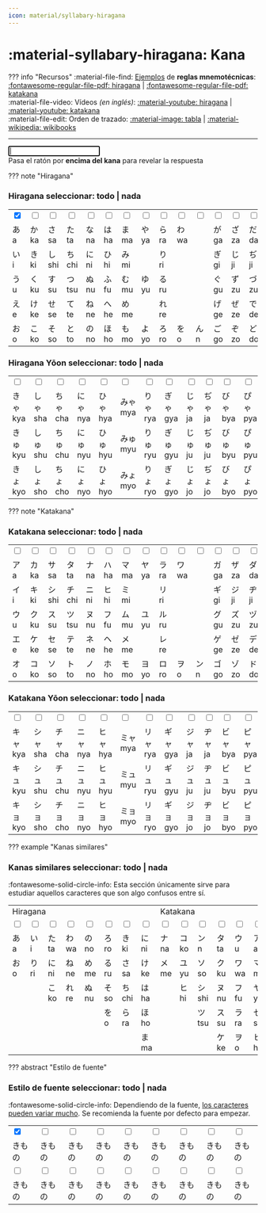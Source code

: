 ```yaml
---
icon: material/syllabary-hiragana
---
```

<script src="../style/brain.js"></script>
<link rel="stylesheet" href="../style/style.css">

# :material-syllabary-hiragana: Kana

??? info "Recursos"
    :material-file-find: <ins>Ejemplos</ins> de **reglas mnemotécnicas**: <a href="../files/mnemo_hiragana_es.pdf" target="_blank">:fontawesome-regular-file-pdf: hiragana</a> | <a href="../files/mnemo_katakana_es.pdf" target="_blank">:fontawesome-regular-file-pdf: katakana</a>  
    :material-file-video: Vídeos _(en inglés)_: <a href="https://www.youtube.com/watch?v=6p9Il_j0zjc" target="_blank">:material-youtube: hiragana</a> | <a href="https://www.youtube.com/watch?v=s6DKRgtVLGA" target="_blank">:material-youtube: katakana</a>  
    :material-file-edit: Orden de trazado: <a href="../files/kana_stroke_order.jpg" target="_blank">:material-image: tabla</a> | <a href="https://en.wikibooks.org/wiki/Japanese/Kana/Lessons/Hiragana/Lesson_1" target="_blank">:material-wikipedia: wikibooks</a>

---
<div id="game">
	<div id="answer"></div>
	<div id="kanaBox"><span id="showChar"></span></div>
    <div id="count"></div>
	<div id="input"><input type="text" id="inputBox" autofocus=""></div>
	<div id="message">Pasa el ratón por <strong>encima del kana</strong> para revelar la respuesta</div>
</div>

??? note "Hiragana"
    <h3>Hiragana <span class="checkMenu">seleccionar: <a onclick="checkAll('hiragana')">todo</a> | <a onclick="uncheckAll('hiragana')">nada</a></span></h3>
    <table>
        <tbody>
            <tr class="checkRow hiragana">
                <td><input type="checkbox" class="kanaCheckBox" id="hsingle" checked="checked"></td>
                <td><input type="checkbox" class="kanaCheckBox" id="hk"></td>
                <td><input type="checkbox" class="kanaCheckBox" id="hs"></td>
                <td><input type="checkbox" class="kanaCheckBox" id="ht"></td>
                <td><input type="checkbox" class="kanaCheckBox" id="hn"></td>
                <td><input type="checkbox" class="kanaCheckBox" id="hh"></td>
                <td><input type="checkbox" class="kanaCheckBox" id="hm"></td>
                <td><input type="checkbox" class="kanaCheckBox" id="hy"></td>
                <td><input type="checkbox" class="kanaCheckBox" id="hr"></td>
                <td><input type="checkbox" class="kanaCheckBox" id="hw"></td>
                <td><input type="checkbox" class="kanaCheckBox" id="hn1"></td>
                <td><input type="checkbox" class="kanaCheckBox" id="hg"></td>
                <td><input type="checkbox" class="kanaCheckBox" id="hz"></td>
                <td><input type="checkbox" class="kanaCheckBox" id="hd"></td>
                <td><input type="checkbox" class="kanaCheckBox" id="hb"></td>
                <td><input type="checkbox" class="kanaCheckBox" id="hp"></td>
            </tr>
            <tr>
                <td><span class="kana">あ</span> <span class="romaji">a</span></td>
                <td><span class="kana">か</span> <span class="romaji">ka</span></td>
                <td><span class="kana">さ</span> <span class="romaji">sa</span></td>
                <td><span class="kana">た</span> <span class="romaji">ta</span></td>
                <td><span class="kana">な</span> <span class="romaji">na</span></td>
                <td><span class="kana">は</span> <span class="romaji">ha</span></td>
                <td><span class="kana">ま</span> <span class="romaji">ma</span></td>
                <td><span class="kana">や</span> <span class="romaji">ya</span></td>
                <td><span class="kana">ら</span> <span class="romaji">ra</span></td>
                <td><span class="kana">わ</span> <span class="romaji">wa</span></td>
                <td></td>
                <td><span class="kana">が</span> <span class="romaji">ga</span></td>
                <td><span class="kana">ざ</span> <span class="romaji">za</span></td>
                <td><span class="kana">だ</span> <span class="romaji">da</span></td>
                <td><span class="kana">ば</span> <span class="romaji">ba</span></td>
                <td><span class="kana">ぱ</span> <span class="romaji">pa</span></td>
            </tr>
            <tr>
                <td><span class="kana">い</span> <span class="romaji">i</span></td>
                <td><span class="kana">き</span> <span class="romaji">ki</span></td>
                <td><span class="kana">し</span> <span class="romaji">shi</span></td>
                <td><span class="kana">ち</span> <span class="romaji">chi</span></td>
                <td><span class="kana">に</span> <span class="romaji">ni</span></td>
                <td><span class="kana">ひ</span> <span class="romaji">hi</span></td>
                <td><span class="kana">み</span> <span class="romaji">mi</span></td>
                <td></td>
                <td><span class="kana">り</span> <span class="romaji">ri</span></td>
                <td></td>
                <td></td>
                <td><span class="kana">ぎ</span> <span class="romaji">gi</span></td>
                <td><span class="kana">じ</span> <span class="romaji">ji</span></td>
                <td><span class="kana">ぢ</span> <span class="romaji">ji</span></td>
                <td><span class="kana">び</span> <span class="romaji">bi</span></td>
                <td><span class="kana">ぴ</span> <span class="romaji">pi</span></td>
            </tr>
            <tr>
                <td><span class="kana">う</span> <span class="romaji">u</span></td>
                <td><span class="kana">く</span> <span class="romaji">ku</span></td>
                <td><span class="kana">す</span> <span class="romaji">su</span></td>
                <td><span class="kana">つ</span> <span class="romaji">tsu</span></td>
                <td><span class="kana">ぬ</span> <span class="romaji">nu</span></td>
                <td><span class="kana">ふ</span> <span class="romaji">fu</span></td>
                <td><span class="kana">む</span> <span class="romaji">mu</span></td>
                <td><span class="kana">ゆ</span> <span class="romaji">yu</span></td>
                <td><span class="kana">る</span> <span class="romaji">ru</span></td>
                <td></td>
                <td></td>
                <td><span class="kana">ぐ</span> <span class="romaji">gu</span></td>
                <td><span class="kana">ず</span> <span class="romaji">zu</span></td>
                <td><span class="kana">づ</span> <span class="romaji">zu</span></td>
                <td><span class="kana">ぶ</span> <span class="romaji">bu</span></td>
                <td><span class="kana">ぷ</span> <span class="romaji">pu</span></td>
            </tr>
            <tr>
                <td><span class="kana">え</span> <span class="romaji">e</span></td>
                <td><span class="kana">け</span> <span class="romaji">ke</span></td>
                <td><span class="kana">せ</span> <span class="romaji">se</span></td>
                <td><span class="kana">て</span> <span class="romaji">te</span></td>
                <td><span class="kana">ね</span> <span class="romaji">ne</span></td>
                <td><span class="kana">へ</span> <span class="romaji">he</span></td>
                <td><span class="kana">め</span> <span class="romaji">me</span></td>
                <td></td>
                <td><span class="kana">れ</span> <span class="romaji">re</span></td>
                <td></td>
                <td></td>
                <td><span class="kana">げ</span> <span class="romaji">ge</span></td>
                <td><span class="kana">ぜ</span> <span class="romaji">ze</span></td>
                <td><span class="kana">で</span> <span class="romaji">de</span></td>
                <td><span class="kana">べ</span> <span class="romaji">be</span></td>
                <td><span class="kana">ぺ</span> <span class="romaji">pe</span></td>
            </tr>
            <tr>
                <td><span class="kana">お</span> <span class="romaji">o</span></td>
                <td><span class="kana">こ</span> <span class="romaji">ko</span></td>
                <td><span class="kana">そ</span> <span class="romaji">so</span></td>
                <td><span class="kana">と</span> <span class="romaji">to</span></td>
                <td><span class="kana">の</span> <span class="romaji">no</span></td>
                <td><span class="kana">ほ</span> <span class="romaji">ho</span></td>
                <td><span class="kana">も</span> <span class="romaji">mo</span></td>
                <td><span class="kana">よ</span> <span class="romaji">yo</span></td>
                <td><span class="kana">ろ</span> <span class="romaji">ro</span></td>
                <td><span class="kana">を</span> <span class="romaji">o</span></td>
                <td><span class="kana">ん</span> <span class="romaji">n</span></td>
                <td><span class="kana">ご</span> <span class="romaji">go</span></td>
                <td><span class="kana">ぞ</span> <span class="romaji">zo</span></td>
                <td><span class="kana">ど</span> <span class="romaji">do</span></td>
                <td><span class="kana">ぼ</span> <span class="romaji">bo</span></td>
                <td><span class="kana">ぽ</span> <span class="romaji">po</span></td>
            </tr>
        </tbody>
    </table>
    <h3>Hiragana Yōon <span class="checkMenu">seleccionar: <a onclick="checkAll('hiraganaYoon')">todo</a> | <a onclick="uncheckAll('hiraganaYoon')">nada</a></span></h3>
    <table>
        <tbody>
            <tr class="checkRow hiraganaYoon">
                <td><input type="checkbox" class="kanaCheckBox" id="hdk"></td>
                <td><input type="checkbox" class="kanaCheckBox" id="hds"></td>
                <td><input type="checkbox" class="kanaCheckBox" id="hdc"></td>
                <td><input type="checkbox" class="kanaCheckBox" id="hdn"></td>
                <td><input type="checkbox" class="kanaCheckBox" id="hdh"></td>
                <td><input type="checkbox" class="kanaCheckBox" id="hdm"></td>
                <td><input type="checkbox" class="kanaCheckBox" id="hdr"></td>
                <td><input type="checkbox" class="kanaCheckBox" id="hdg"></td>
                <td><input type="checkbox" class="kanaCheckBox" id="hdj"></td>
                <td><input type="checkbox" class="kanaCheckBox" id="hdj2"></td>
                <td><input type="checkbox" class="kanaCheckBox" id="hdb"></td>
                <td><input type="checkbox" class="kanaCheckBox" id="hdp"></td>
            </tr>
            <tr>
                <td><span class="kana">きゃ</span> <span class="romaji">kya</span></td>
                <td><span class="kana">しゃ</span> <span class="romaji">sha</span></td>
                <td><span class="kana">ちゃ</span> <span class="romaji">cha</span></td>
                <td><span class="kana">にゃ</span> <span class="romaji">nya</span></td>
                <td><span class="kana">ひゃ</span> <span class="romaji">hya</span></td>
                <td><span class="kana">みゃ</span> <span class="romaji">mya</span></td>
                <td><span class="kana">りゃ</span> <span class="romaji">rya</span></td>
                <td><span class="kana">ぎゃ</span> <span class="romaji">gya</span></td>
                <td><span class="kana">じゃ</span> <span class="romaji">ja</span></td>
                <td><span class="kana">ぢゃ</span> <span class="romaji">ja</span></td>
                <td><span class="kana">びゃ</span> <span class="romaji">bya</span></td>
                <td><span class="kana">ぴゃ</span> <span class="romaji">pya</span></td>
            </tr>
            <tr>
                <td><span class="kana">きゅ</span> <span class="romaji">kyu</span></td>
                <td><span class="kana">しゅ</span> <span class="romaji">shu</span></td>
                <td><span class="kana">ちゅ</span> <span class="romaji">chu</span></td>
                <td><span class="kana">にゅ</span> <span class="romaji">nyu</span></td>
                <td><span class="kana">ひゅ</span> <span class="romaji">hyu</span></td>
                <td><span class="kana">みゅ</span> <span class="romaji">myu</span></td>
                <td><span class="kana">りゅ</span> <span class="romaji">ryu</span></td>
                <td><span class="kana">ぎゅ</span> <span class="romaji">gyu</span></td>
                <td><span class="kana">じゅ</span> <span class="romaji">ju</span></td>
                <td><span class="kana">ぢゅ</span> <span class="romaji">ju</span></td>
                <td><span class="kana">びゅ</span> <span class="romaji">byu</span></td>
                <td><span class="kana">ぴゅ</span> <span class="romaji">pyu</span></td>
            </tr>
            <tr>
                <td><span class="kana">きょ</span> <span class="romaji">kyo</span></td>
                <td><span class="kana">しょ</span> <span class="romaji">sho</span></td>
                <td><span class="kana">ちょ</span> <span class="romaji">cho</span></td>
                <td><span class="kana">にょ</span> <span class="romaji">nyo</span></td>
                <td><span class="kana">ひょ</span> <span class="romaji">hyo</span></td>
                <td><span class="kana">みょ</span> <span class="romaji">myo</span></td>
                <td><span class="kana">りょ</span> <span class="romaji">ryo</span></td>
                <td><span class="kana">ぎょ</span> <span class="romaji">gyo</span></td>
                <td><span class="kana">じょ</span> <span class="romaji">jo</span></td>
                <td><span class="kana">ぢょ</span> <span class="romaji">jo</span></td>
                <td><span class="kana">びょ</span> <span class="romaji">byo</span></td>
                <td><span class="kana">ぴょ</span> <span class="romaji">pyo</span></td>
            </tr>
        </tbody>
    </table>
??? note "Katakana"
    <h3>Katakana <span class="checkMenu">seleccionar: <a onclick="checkAll('katakana')">todo</a> | <a onclick="uncheckAll('katakana')">nada</a></span></h3>
    <table>
        <tbody>
            <tr class="checkRow katakana">
                <td><input type="checkbox" class="kanaCheckBox" id="ksingle"></td>
                <td><input type="checkbox" class="kanaCheckBox" id="kk"></td>
                <td><input type="checkbox" class="kanaCheckBox" id="ks"></td>
                <td><input type="checkbox" class="kanaCheckBox" id="kt"></td>
                <td><input type="checkbox" class="kanaCheckBox" id="kn"></td>
                <td><input type="checkbox" class="kanaCheckBox" id="kh"></td>
                <td><input type="checkbox" class="kanaCheckBox" id="km"></td>
                <td><input type="checkbox" class="kanaCheckBox" id="ky"></td>
                <td><input type="checkbox" class="kanaCheckBox" id="kr"></td>
                <td><input type="checkbox" class="kanaCheckBox" id="kw"></td>
                <td><input type="checkbox" class="kanaCheckBox" id="kn1"></td>
                <td><input type="checkbox" class="kanaCheckBox" id="kg"></td>
                <td><input type="checkbox" class="kanaCheckBox" id="kz"></td>
                <td><input type="checkbox" class="kanaCheckBox" id="kd"></td>
                <td><input type="checkbox" class="kanaCheckBox" id="kb"></td>
                <td><input type="checkbox" class="kanaCheckBox" id="kp"></td>
            </tr>
            <tr>
                <td><span class="kana">ア</span> <span class="romaji">a</span></td>
                <td><span class="kana">カ</span> <span class="romaji">ka</span></td>
                <td><span class="kana">サ</span> <span class="romaji">sa</span></td>
                <td><span class="kana">タ</span> <span class="romaji">ta</span></td>
                <td><span class="kana">ナ</span> <span class="romaji">na</span></td>
                <td><span class="kana">ハ</span> <span class="romaji">ha</span></td>
                <td><span class="kana">マ</span> <span class="romaji">ma</span></td>
                <td><span class="kana">ヤ</span> <span class="romaji">ya</span></td>
                <td><span class="kana">ラ</span> <span class="romaji">ra</span></td>
                <td><span class="kana">ワ</span> <span class="romaji">wa</span></td>
                <td></td>
                <td><span class="kana">ガ</span> <span class="romaji">ga</span></td>
                <td><span class="kana">ザ</span> <span class="romaji">za</span></td>
                <td><span class="kana">ダ</span> <span class="romaji">da</span></td>
                <td><span class="kana">バ</span> <span class="romaji">ba</span></td>
                <td><span class="kana">パ</span> <span class="romaji">pa</span></td>
            </tr>
            <tr>
                <td><span class="kana">イ</span> <span class="romaji">i</span></td>
                <td><span class="kana">キ</span> <span class="romaji">ki</span></td>
                <td><span class="kana">シ</span> <span class="romaji">shi</span></td>
                <td><span class="kana">チ</span> <span class="romaji">chi</span></td>
                <td><span class="kana">ニ</span> <span class="romaji">ni</span></td>
                <td><span class="kana">ヒ</span> <span class="romaji">hi</span></td>
                <td><span class="kana">ミ</span> <span class="romaji">mi</span></td>
                <td></td>
                <td><span class="kana">リ</span> <span class="romaji">ri</span></td>
                <td></td>
                <td></td>
                <td><span class="kana">ギ</span> <span class="romaji">gi</span></td>
                <td><span class="kana">ジ</span> <span class="romaji">ji</span></td>
                <td><span class="kana">ヂ</span> <span class="romaji">ji</span></td>
                <td><span class="kana">ビ</span> <span class="romaji">bi</span></td>
                <td><span class="kana">ピ</span> <span class="romaji">pi</span></td>
            </tr>
            <tr>
                <td><span class="kana">ウ</span> <span class="romaji">u</span></td>
                <td><span class="kana">ク</span> <span class="romaji">ku</span></td>
                <td><span class="kana">ス</span> <span class="romaji">su</span></td>
                <td><span class="kana">ツ</span> <span class="romaji">tsu</span></td>
                <td><span class="kana">ヌ</span> <span class="romaji">nu</span></td>
                <td><span class="kana">フ</span> <span class="romaji">fu</span></td>
                <td><span class="kana">ム</span> <span class="romaji">mu</span></td>
                <td><span class="kana">ユ</span> <span class="romaji">yu</span></td>
                <td><span class="kana">ル</span> <span class="romaji">ru</span></td>
                <td></td>
                <td></td>
                <td><span class="kana">グ</span> <span class="romaji">gu</span></td>
                <td><span class="kana">ズ</span> <span class="romaji">zu</span></td>
                <td><span class="kana">ヅ</span> <span class="romaji">zu</span></td>
                <td><span class="kana">ブ</span> <span class="romaji">bu</span></td>
                <td><span class="kana">プ</span> <span class="romaji">pu</span></td>
            </tr>
            <tr>
                <td><span class="kana">エ</span> <span class="romaji">e</span></td>
                <td><span class="kana">ケ</span> <span class="romaji">ke</span></td>
                <td><span class="kana">セ</span> <span class="romaji">se</span></td>
                <td><span class="kana">テ</span> <span class="romaji">te</span></td>
                <td><span class="kana">ネ</span> <span class="romaji">ne</span></td>
                <td><span class="kana">ヘ</span> <span class="romaji">he</span></td>
                <td><span class="kana">メ</span> <span class="romaji">me</span></td>
                <td></td>
                <td><span class="kana">レ</span> <span class="romaji">re</span></td>
                <td></td>
                <td></td>
                <td><span class="kana">ゲ</span> <span class="romaji">ge</span></td>
                <td><span class="kana">ゼ</span> <span class="romaji">ze</span></td>
                <td><span class="kana">デ</span> <span class="romaji">de</span></td>
                <td><span class="kana">ベ</span> <span class="romaji">be</span></td>
                <td><span class="kana">ペ</span> <span class="romaji">pe</span></td>
            </tr>
            <tr>
                <td><span class="kana">オ</span> <span class="romaji">o</span></td>
                <td><span class="kana">コ</span> <span class="romaji">ko</span></td>
                <td><span class="kana">ソ</span> <span class="romaji">so</span></td>
                <td><span class="kana">ト</span> <span class="romaji">to</span></td>
                <td><span class="kana">ノ</span> <span class="romaji">no</span></td>
                <td><span class="kana">ホ</span> <span class="romaji">ho</span></td>
                <td><span class="kana">モ</span> <span class="romaji">mo</span></td>
                <td><span class="kana">ヨ</span> <span class="romaji">yo</span></td>
                <td><span class="kana">ロ</span> <span class="romaji">ro</span></td>
                <td><span class="kana">ヲ</span> <span class="romaji">o</span></td>
                <td><span class="kana">ン</span> <span class="romaji">n</span></td>
                <td><span class="kana">ゴ</span> <span class="romaji">go</span></td>
                <td><span class="kana">ゾ</span> <span class="romaji">zo</span></td>
                <td><span class="kana">ド</span> <span class="romaji">do</span></td>
                <td><span class="kana">ボ</span> <span class="romaji">bo</span></td>
                <td><span class="kana">ポ</span> <span class="romaji">po</span></td>
            </tr>
        </tbody>
    </table>
    <h3>Katakana Yōon <span class="checkMenu">seleccionar: <a onclick="checkAll('katakanaYoon')">todo</a> | <a onclick="uncheckAll('katakanaYoon')">nada</a></span></h3>
    <table>
        <tbody>
            <tr class="checkRow katakanaYoon">
                <td><input type="checkbox" class="kanaCheckBox" id="kdk"></td>
                <td><input type="checkbox" class="kanaCheckBox" id="kds"></td>
                <td><input type="checkbox" class="kanaCheckBox" id="kdc"></td>
                <td><input type="checkbox" class="kanaCheckBox" id="kdn"></td>
                <td><input type="checkbox" class="kanaCheckBox" id="kdh"></td>
                <td><input type="checkbox" class="kanaCheckBox" id="kdm"></td>
                <td><input type="checkbox" class="kanaCheckBox" id="kdr"></td>
                <td><input type="checkbox" class="kanaCheckBox" id="kdg"></td>
                <td><input type="checkbox" class="kanaCheckBox" id="kdj"></td>
                <td><input type="checkbox" class="kanaCheckBox" id="kdj2"></td>
                <td><input type="checkbox" class="kanaCheckBox" id="kdb"></td>
                <td><input type="checkbox" class="kanaCheckBox" id="kdp"></td>
            </tr>
            <tr>
                <td><span class="kana">キャ</span> <span class="romaji">kya</span></td>
                <td><span class="kana">シャ</span> <span class="romaji">sha</span></td>
                <td><span class="kana">チャ</span> <span class="romaji">cha</span></td>
                <td><span class="kana">ニャ</span> <span class="romaji">nya</span></td>
                <td><span class="kana">ヒャ</span> <span class="romaji">hya</span></td>
                <td><span class="kana">ミャ</span> <span class="romaji">mya</span></td>
                <td><span class="kana">リャ</span> <span class="romaji">rya</span></td>
                <td><span class="kana">ギャ</span> <span class="romaji">gya</span></td>
                <td><span class="kana">ジャ</span> <span class="romaji">ja</span></td>
                <td><span class="kana">ヂャ</span> <span class="romaji">ja</span></td>
                <td><span class="kana">ビャ</span> <span class="romaji">bya</span></td>
                <td><span class="kana">ピャ</span> <span class="romaji">pya</span></td>
            </tr>
            <tr>
                <td><span class="kana">キュ</span> <span class="romaji">kyu</span></td>
                <td><span class="kana">シュ</span> <span class="romaji">shu</span></td>
                <td><span class="kana">チュ</span> <span class="romaji">chu</span></td>
                <td><span class="kana">ニュ</span> <span class="romaji">nyu</span></td>
                <td><span class="kana">ヒュ</span> <span class="romaji">hyu</span></td>
                <td><span class="kana">ミュ</span> <span class="romaji">myu</span></td>
                <td><span class="kana">リュ</span> <span class="romaji">ryu</span></td>
                <td><span class="kana">ギュ</span> <span class="romaji">gyu</span></td>
                <td><span class="kana">ジュ</span> <span class="romaji">ju</span></td>
                <td><span class="kana">ヂュ</span> <span class="romaji">ju</span></td>
                <td><span class="kana">ビュ</span> <span class="romaji">byu</span></td>
                <td><span class="kana">ピュ</span> <span class="romaji">pyu</span></td>
            </tr>
            <tr>
                <td><span class="kana">キョ</span> <span class="romaji">kyo</span></td>
                <td><span class="kana">ショ</span> <span class="romaji">sho</span></td>
                <td><span class="kana">チョ</span> <span class="romaji">cho</span></td>
                <td><span class="kana">ニョ</span> <span class="romaji">nyo</span></td>
                <td><span class="kana">ヒョ</span> <span class="romaji">hyo</span></td>
                <td><span class="kana">ミョ</span> <span class="romaji">myo</span></td>
                <td><span class="kana">リョ</span> <span class="romaji">ryo</span></td>
                <td><span class="kana">ギョ</span> <span class="romaji">gyo</span></td>
                <td><span class="kana">ジョ</span> <span class="romaji">jo</span></td>
                <td><span class="kana">ヂョ</span> <span class="romaji">jo</span></td>
                <td><span class="kana">ビョ</span> <span class="romaji">byo</span></td>
                <td><span class="kana">ピョ</span> <span class="romaji">pyo</span></td>
            </tr>
        </tbody>
    </table>
??? example "Kanas similares"    
    <h3>Kanas similares <span class="checkMenu">seleccionar: <a onclick="checkAll('similars')">todo</a> | <a onclick="uncheckAll('similars')">nada</a></span></h3>
        :fontawesome-solid-circle-info: Esta sección únicamente sirve para estudiar aquellos caracteres que son algo confusos entre sí.
    <table>
        <tbody>
            <tr>
                <td colspan="8">Hiragana</td>
                <td colspan="6">Katakana</td>
                <td colspan="3">Ambos</td>
            </tr>
            <tr class="checkRow similars">
                <td><input type="checkbox" class="kanaCheckBox" id="sm1"></td>
                <td><input type="checkbox" class="kanaCheckBox" id="sm2"></td>
                <td><input type="checkbox" class="kanaCheckBox" id="sm3"></td>
                <td><input type="checkbox" class="kanaCheckBox" id="sm4"></td>
                <td><input type="checkbox" class="kanaCheckBox" id="sm5"></td>
                <td><input type="checkbox" class="kanaCheckBox" id="sm6"></td>
                <td><input type="checkbox" class="kanaCheckBox" id="sm7"></td>
                <td><input type="checkbox" class="kanaCheckBox" id="sm8"></td>
                <td><input type="checkbox" class="kanaCheckBox" id="sm9"></td>
                <td><input type="checkbox" class="kanaCheckBox" id="sm10"></td>
                <td><input type="checkbox" class="kanaCheckBox" id="sm11"></td>
                <td><input type="checkbox" class="kanaCheckBox" id="sm12"></td>
                <td><input type="checkbox" class="kanaCheckBox" id="sm13"></td>
                <td><input type="checkbox" class="kanaCheckBox" id="sm14"></td>
                <td><input type="checkbox" class="kanaCheckBox" id="sm15"></td>
                <td><input type="checkbox" class="kanaCheckBox" id="sm16"></td>
                <td><input type="checkbox" class="kanaCheckBox" id="sm17"></td>
            </tr>
            <tr>
                <td><span class="kana">あ</span> <span class="romaji">a</span></td>
                <td><span class="kana">い</span> <span class="romaji">i</span></td>
                <td><span class="kana">た</span> <span class="romaji">ta</span></td>
                <td><span class="kana">わ</span> <span class="romaji">wa</span></td>
                <td><span class="kana">の</span> <span class="romaji">no</span></td>
                <td><span class="kana">ろ</span> <span class="romaji">ro</span></td>
                <td><span class="kana">き</span> <span class="romaji">ki</span></td>
                <td><span class="kana">に</span> <span class="romaji">ni</span></td>
                <td><span class="kana">ナ</span> <span class="romaji">na</span></td>
                <td><span class="kana">コ</span> <span class="romaji">ko</span></td>
                <td><span class="kana">ン</span> <span class="romaji">n</span></td>
                <td><span class="kana">タ</span> <span class="romaji">ta</span></td>
                <td><span class="kana">ウ</span> <span class="romaji">u</span></td>
                <td><span class="kana">ア</span> <span class="romaji">a</span></td>
                <td><span class="kana">せ</span> <span class="romaji">se</span></td>
                <td><span class="kana">し</span> <span class="romaji">shi</span></td>
                <td><span class="kana">つ</span> <span class="romaji">tsu</span></td>
            </tr>
            <tr>
                <td><span class="kana">お</span> <span class="romaji">o</span></td>
                <td><span class="kana">り</span> <span class="romaji">ri</span></td>
                <td><span class="kana">に</span> <span class="romaji">ni</span></td>
                <td><span class="kana">ね</span> <span class="romaji">ne</span></td>
                <td><span class="kana">め</span> <span class="romaji">me</span></td>
                <td><span class="kana">る</span> <span class="romaji">ru</span></td>
                <td><span class="kana">さ</span> <span class="romaji">sa</span></td>
                <td><span class="kana">け</span> <span class="romaji">ke</span></td>
                <td><span class="kana">メ</span> <span class="romaji">me</span></td>
                <td><span class="kana">ユ</span> <span class="romaji">yu</span></td>
                <td><span class="kana">ソ</span> <span class="romaji">so</span></td>
                <td><span class="kana">ク</span> <span class="romaji">ku</span></td>
                <td><span class="kana">ワ</span> <span class="romaji">wa</span></td>
                <td><span class="kana">マ</span> <span class="romaji">ma</span></td>
                <td><span class="kana">サ</span> <span class="romaji">sa</span></td>
                <td><span class="kana">レ</span> <span class="romaji">re</span></td>
                <td><span class="kana">フ</span> <span class="romaji">fu</span></td>
            </tr>
            <tr>
                <td></td>
                <td></td>
                <td><span class="kana">こ</span> <span class="romaji">ko</span></td>
                <td><span class="kana">れ</span> <span class="romaji">re</span></td>
                <td><span class="kana">ぬ</span> <span class="romaji">nu</span></td>
                <td><span class="kana">そ</span> <span class="romaji">so</span></td>
                <td><span class="kana">ち</span> <span class="romaji">chi</span></td>
                <td><span class="kana">は</span> <span class="romaji">ha</span></td>
                <td></td>
                <td><span class="kana">ヒ</span> <span class="romaji">hi</span></td>
                <td><span class="kana">シ</span> <span class="romaji">shi</span></td>
                <td><span class="kana">ヌ</span> <span class="romaji">nu</span></td>
                <td><span class="kana">フ</span> <span class="romaji">fu</span></td>
                <td><span class="kana">ヤ</span> <span class="romaji">ya</span></td>
                <td></td>
                <td><span class="kana">も</span> <span class="romaji">mo</span></td>
                <td><span class="kana">う</span> <span class="romaji">u</span></td>
            </tr>
            <tr>
                <td></td>
                <td></td>
                <td></td>
                <td></td>
                <td></td>
                <td><span class="kana">を</span> <span class="romaji">o</span></td>
                <td><span class="kana">ら</span> <span class="romaji">ra</span></td>
                <td><span class="kana">ほ</span> <span class="romaji">ho</span></td>
                <td></td>
                <td></td>
                <td><span class="kana">ツ</span> <span class="romaji">tsu</span></td>
                <td><span class="kana">ス</span> <span class="romaji">su</span></td>
                <td><span class="kana">ラ</span> <span class="romaji">ra</span></td>
                <td><span class="kana">セ</span> <span class="romaji">se</span></td>
                <td></td>
                <td></td>
                <td><span class="kana">ラ</span> <span class="romaji">ra</span></td>
            </tr>
            <tr>
                <td></td>
                <td></td>
                <td></td>
                <td></td>
                <td></td>
                <td></td>
                <td></td>
                <td><span class="kana">ま</span> <span class="romaji">ma</span></td>
                <td></td>
                <td></td>
                <td></td>
                <td><span class="kana">ケ</span> <span class="romaji">ke</span></td>
                <td><span class="kana">ヲ</span> <span class="romaji">o</span></td>
                <td><span class="kana">ヒ</span> <span class="romaji">hi</span></td>
                <td></td>
                <td></td>
                <td></td>
            </tr>
        </tbody>
    </table>
??? abstract "Estilo de fuente"
    <h3>Estilo de fuente <span class="checkMenu">seleccionar: <a onclick="checkAll('allFonts')">todo</a> | <a onclick="uncheckAll('allFonts')">nada</a></span></h3>
    :fontawesome-solid-circle-info: Dependiendo de la fuente, <u>los caracteres pueden variar mucho</u>. Se recomienda la fuente por defecto para empezar.
    <table>
        <tbody>
            <tr class="checkRow allFonts">
                <td><input type="checkbox" class="fontCheckBox" id="default" checked="checked"></td>
                <td><input type="checkbox" class="fontCheckBox" id="A-OTF-BokutohNStd-Regular"></td>
                <td><input type="checkbox" class="fontCheckBox" id="A-OTF-FolkPro-Regular"></td>
                <td><input type="checkbox" class="fontCheckBox" id="A-OTF-HappyNStd-Regular"></td>
                <td><input type="checkbox" class="fontCheckBox" id="A-OTF-KumoyaStd-Regular"></td>
                <td><input type="checkbox" class="fontCheckBox" id="A-OTF-KyokaICAPro-Regular"></td>
                <td><input type="checkbox" class="fontCheckBox" id="A-OTF-Shuuei3Std-Regular"></td>
                <td><input type="checkbox" class="fontCheckBox" id="A-OTF-ZenGoNStd-Regular"></td>
                <td><input type="checkbox" class="fontCheckBox" id="ArmedBanana"></td>
            </tr>
            <tr>
                <td><span class="fontPreview">きもの</span></td>
                <td><span class="fontPreview" style="font-family: 'A-OTF-BokutohNStd-Regular';">きもの</span></td>
                <td><span class="fontPreview" style="font-family: 'A-OTF-FolkPro-Regular';">きもの</span></td>
                <td><span class="fontPreview" style="font-family: 'A-OTF-HappyNStd-Regular';">きもの</span></td>
                <td><span class="fontPreview" style="font-family: 'A-OTF-KumoyaStd-Regular';">きもの</span></td>
                <td><span class="fontPreview" style="font-family: 'A-OTF-KyokaICAPro-Regular';">きもの</span></td>
                <td><span class="fontPreview" style="font-family: 'A-OTF-Shuuei3Std-Regular';">きもの</span></td>
                <td><span class="fontPreview" style="font-family: 'A-OTF-ZenGoNStd-Regular';">きもの</span></td>
                <td><span class="fontPreview" style="font-family: 'ArmedBanana';">きもの</span></td>
            </tr>
            <tr class="checkRow allFonts">
                <td><input type="checkbox" class="fontCheckBox" id="DFCry5_0"></td>
                <td><input type="checkbox" class="fontCheckBox" id="DFMrg3_0"></td>
                <td><input type="checkbox" class="fontCheckBox" id="F5AJCCPE_0"></td>
                <td><input type="checkbox" class="fontCheckBox" id="F5AJCMHG"></td>
                <td><input type="checkbox" class="fontCheckBox" id="MT_TARE"></td>
                <td><input type="checkbox" class="fontCheckBox" id="SM-WIN"></td>
                <td><input type="checkbox" class="fontCheckBox" id="SNsanafon"></td>
                <td><input type="checkbox" class="fontCheckBox" id="sea"></td>
                <td><input type="checkbox" class="fontCheckBox" id="KOI-WIN"></td>
            </tr>
            <tr>
                <td><span class="fontPreview" style="font-family: 'DFCry5_0';">きもの</span></td>
                <td><span class="fontPreview" style="font-family: 'DFMrg3_0';">きもの</span></td>
                <td><span class="fontPreview" style="font-family: 'F5AJCCPE_0';">きもの</span></td>
                <td><span class="fontPreview" style="font-family: 'F5AJCMHG';">きもの</span></td>
                <td><span class="fontPreview" style="font-family: 'MT_TARE';">きもの</span></td>
                <td><span class="fontPreview" style="font-family: 'SM-WIN';">きもの</span></td>
                <td><span class="fontPreview" style="font-family: 'SNsanafon';">きもの</span></td>
                <td><span class="fontPreview" style="font-family: 'sea';">きもの</span></td>
                <td><span class="fontPreview" style="font-family: 'KOI-WIN';">きもの</span></td>
            </tr>
        </tbody>
    </table>
